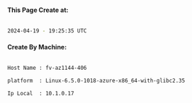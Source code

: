 
   
#### This Page Create at:

```bash

2024-04-19 - 19:25:35 UTC

```

#### Create By Machine:

```bash

Host Name : fv-az1144-406

platform  : Linux-6.5.0-1018-azure-x86_64-with-glibc2.35

Ip Local  : 10.1.0.17

```

